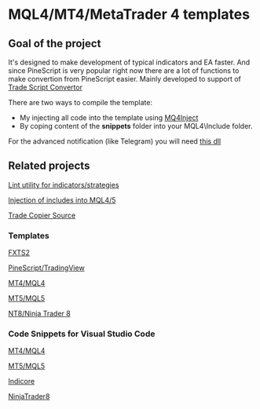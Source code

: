 # MQL4/MT4/MetaTrader 4 templates

## Goal of the project

It's designed to make development of typical indicators and EA faster. And since PineScript is very popular right now there are a lot of functions to make convertion from PineScript easier. Mainly developed to support of [Trade Script Convertor](https://convertor.profitrobots.com)

There are two ways to compile the template:

- My injecting all code into the template using [MQ4Inject](https://github.com/sibvic/MQ4Inject)
- By coping content of the **snippets** folder into your MQL4\Include folder.

For the advanced notification (like Telegram) you will need [this dll](https://github.com/sibvic/mt-notifications-lib)

## Related projects

[Lint utility for indicators/strategies](https://github.com/sibvic/fxlint)

[Injection of includes into MQL4/5](https://github.com/sibvic/MQ4Inject)

[Trade Copier Source](https://github.com/sibvic/trade_copier)

### Templates

[FXTS2](https://github.com/sibvic/fxts2-templates) 

[PineScript/TradingView](https://github.com/sibvic/pinescript-templates) 

[MT4/MQL4](https://github.com/sibvic/mq4-templates) 

[MT5/MQL5](https://github.com/sibvic/mq5-templates) 

[NT8/Ninja Trader 8](https://github.com/sibvic/nt8-templates)

### Code Snippets for Visual Studio Code

[MT4/MQL4](https://github.com/sibvic/vsc-mq4-snippets) 

[MT5/MQL5](https://github.com/sibvic/vsc-mq5-snippets) 

[Indicore](https://github.com/sibvic/vsc-indicore)

[NinjaTrader8](https://github.com/sibvic/vsc-nt8-snippets)

